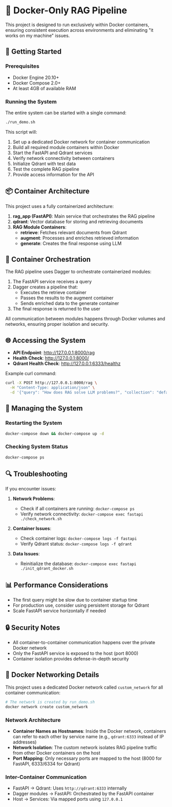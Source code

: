# 🐳 Docker-Only RAG Pipeline 

This project is designed to run exclusively within Docker containers, ensuring consistent execution across environments and eliminating "it works on my machine" issues.

## 🚀 Getting Started

### Prerequisites

- Docker Engine 20.10+
- Docker Compose 2.0+
- At least 4GB of available RAM

### Running the System

The entire system can be started with a single command:

```bash
./run_demo.sh
```

This script will:

1. Set up a dedicated Docker network for container communication
2. Build all required module containers within Docker
3. Start the FastAPI and Qdrant services
4. Verify network connectivity between containers
5. Initialize Qdrant with test data
6. Test the complete RAG pipeline
7. Provide access information for the API

## 📦 Container Architecture

This project uses a fully containerized architecture:

1. **rag_app (FastAPI)**: Main service that orchestrates the RAG pipeline
2. **qdrant**: Vector database for storing and retrieving documents
3. **RAG Module Containers**:
   - **retrieve**: Fetches relevant documents from Qdrant
   - **augment**: Processes and enriches retrieved information 
   - **generate**: Creates the final response using LLM

## 🔄 Container Orchestration

The RAG pipeline uses Dagger to orchestrate containerized modules:

1. The FastAPI service receives a query
2. Dagger creates a pipeline that:
   - Executes the retrieve container
   - Passes the results to the augment container
   - Sends enriched data to the generate container
3. The final response is returned to the user

All communication between modules happens through Docker volumes and networks, ensuring proper isolation and security.

## 🌐 Accessing the System

- **API Endpoint**: http://127.0.0.1:8000/rag
- **Health Check**: http://127.0.0.1:8000/
- **Qdrant Health Check**: http://127.0.0.1:6333/healthz


Example curl command:
```bash
curl -X POST http://127.0.0.1:8000/rag \
  -H "Content-Type: application/json" \
  -d '{"query": "How does RAG solve LLM problems?", "collection": "default"}'
```

## 🧰 Managing the System

### Restarting the System

```bash
docker-compose down && docker-compose up -d
```

### Checking System Status

```bash
docker-compose ps
```

## 🔍 Troubleshooting

If you encounter issues:

1. **Network Problems**: 
   - Check if all containers are running: `docker-compose ps`
   - Verify network connectivity: `docker-compose exec fastapi ./check_network.sh`

2. **Container Issues**:
   - Check container logs: `docker-compose logs -f fastapi`
   - Verify Qdrant status: `docker-compose logs -f qdrant`

3. **Data Issues**:
   - Reinitialize the database: `docker-compose exec fastapi ./init_qdrant_docker.sh`

## 📊 Performance Considerations

- The first query might be slow due to container startup time
- For production use, consider using persistent storage for Qdrant
- Scale FastAPI service horizontally if needed

## 🔒 Security Notes

- All container-to-container communication happens over the private Docker network
- Only the FastAPI service is exposed to the host (port 8000)
- Container isolation provides defense-in-depth security

## 🔌 Docker Networking Details

This project uses a dedicated Docker network called `custom_network` for all container communication:

```bash
# The network is created by run_demo.sh
docker network create custom_network
```

### Network Architecture

- **Container Names as Hostnames**: Inside the Docker network, containers can refer to each other by service name (e.g., `qdrant:6333` instead of IP addresses)
- **Network Isolation**: The custom network isolates RAG pipeline traffic from other Docker containers on the host
- **Port Mapping**: Only necessary ports are mapped to the host (8000 for FastAPI, 6333/6334 for Qdrant)

### Inter-Container Communication

- FastAPI → Qdrant: Uses `http://qdrant:6333` internally
- Dagger modules → FastAPI: Orchestrated by the FastAPI container
- Host → Services: Via mapped ports using `127.0.0.1`
